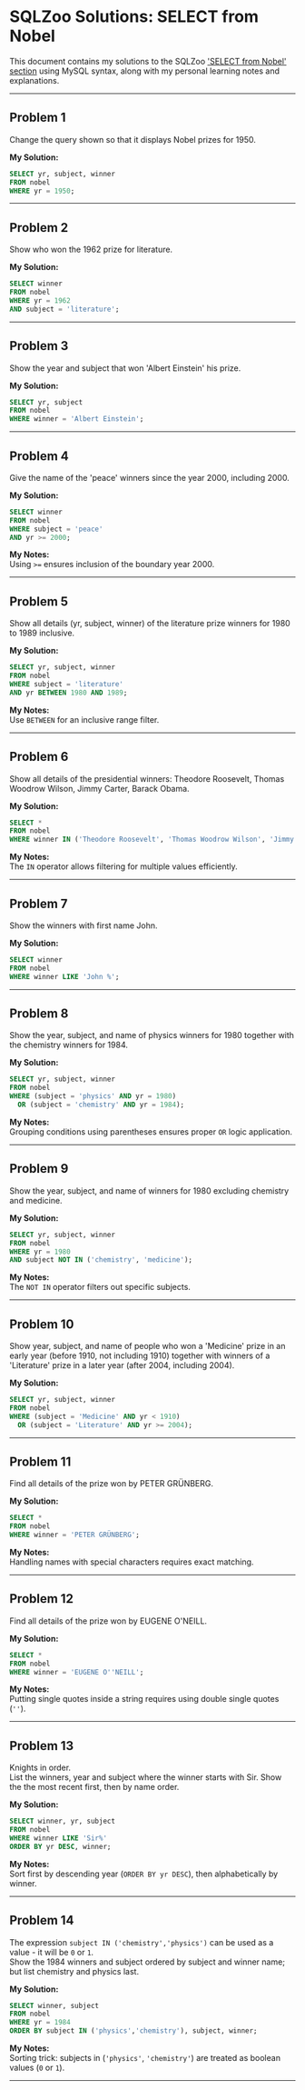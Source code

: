 # SQLZoo Solutions: SELECT from Nobel

This document contains my solutions to the SQLZoo ['SELECT from Nobel' section](https://sqlzoo.net/wiki/SELECT_from_Nobel_Tutorial) using MySQL syntax, along with my personal learning notes and explanations.

---

## Problem 1
Change the query shown so that it displays Nobel prizes for 1950.  

**My Solution:**

```sql
SELECT yr, subject, winner
FROM nobel
WHERE yr = 1950;
```

---

## Problem 2
Show who won the 1962 prize for literature.  

**My Solution:**

```sql
SELECT winner
FROM nobel
WHERE yr = 1962
AND subject = 'literature';
```

---

## Problem 3
Show the year and subject that won 'Albert Einstein' his prize.  

**My Solution:**

```sql
SELECT yr, subject
FROM nobel
WHERE winner = 'Albert Einstein';
```

---

## Problem 4
Give the name of the 'peace' winners since the year 2000, including 2000.  

**My Solution:**

```sql
SELECT winner
FROM nobel
WHERE subject = 'peace'
AND yr >= 2000;
```

**My Notes:**  
Using `>=` ensures inclusion of the boundary year 2000.

---

## Problem 5
Show all details (yr, subject, winner) of the literature prize winners for 1980 to 1989 inclusive.  

**My Solution:**

```sql
SELECT yr, subject, winner
FROM nobel
WHERE subject = 'literature'
AND yr BETWEEN 1980 AND 1989;
```

**My Notes:**  
Use `BETWEEN` for an inclusive range filter.

---

## Problem 6
Show all details of the presidential winners: Theodore Roosevelt, Thomas Woodrow Wilson, Jimmy Carter, Barack Obama.  

**My Solution:**

```sql
SELECT * 
FROM nobel
WHERE winner IN ('Theodore Roosevelt', 'Thomas Woodrow Wilson', 'Jimmy Carter', 'Barack Obama');
```

**My Notes:**  
The `IN` operator allows filtering for multiple values efficiently.

---

## Problem 7
Show the winners with first name John.

**My Solution:**

```sql
SELECT winner
FROM nobel
WHERE winner LIKE 'John %';
```

---

## Problem 8
Show the year, subject, and name of physics winners for 1980 together with the chemistry winners for 1984.  

**My Solution:**

```sql
SELECT yr, subject, winner
FROM nobel
WHERE (subject = 'physics' AND yr = 1980)
  OR (subject = 'chemistry' AND yr = 1984);
```

**My Notes:**  
Grouping conditions using parentheses ensures proper `OR` logic application.

---

## Problem 9
Show the year, subject, and name of winners for 1980 excluding chemistry and medicine.  

**My Solution:**

```sql
SELECT yr, subject, winner
FROM nobel
WHERE yr = 1980
AND subject NOT IN ('chemistry', 'medicine');
```

**My Notes:**  
The `NOT IN` operator filters out specific subjects.

---

## Problem 10
Show year, subject, and name of people who won a 'Medicine' prize in an early year (before 1910, not including 1910) together with winners of a 'Literature' prize in a later year (after 2004, including 2004).  

**My Solution:**

```sql
SELECT yr, subject, winner
FROM nobel
WHERE (subject = 'Medicine' AND yr < 1910)
  OR (subject = 'Literature' AND yr >= 2004);
```

---

## Problem 11
Find all details of the prize won by PETER GRÜNBERG.

**My Solution:**

```sql
SELECT *
FROM nobel
WHERE winner = 'PETER GRÜNBERG';
```

**My Notes:**  
Handling names with special characters requires exact matching.

---

## Problem 12
Find all details of the prize won by EUGENE O'NEILL.  

**My Solution:**

```sql
SELECT *
FROM nobel
WHERE winner = 'EUGENE O''NEILL';
```

**My Notes:**  
Putting single quotes inside a string requires using double single quotes (`''`).

---

## Problem 13
Knights in order.  
List the winners, year and subject where the winner starts with Sir. Show the the most recent first, then by name order.  

**My Solution:**

```sql
SELECT winner, yr, subject
FROM nobel
WHERE winner LIKE 'Sir%'
ORDER BY yr DESC, winner;
```

**My Notes:**  
Sort first by descending year (`ORDER BY yr DESC`), then alphabetically by winner.

---

## Problem 14
The expression `subject IN ('chemistry','physics')` can be used as a value - it will be `0` or `1`.  
Show the 1984 winners and subject ordered by subject and winner name; but list chemistry and physics last.  

**My Solution:**

```sql
SELECT winner, subject
FROM nobel
WHERE yr = 1984
ORDER BY subject IN ('physics','chemistry'), subject, winner;
```

**My Notes:**  
Sorting trick: subjects in (`'physics'`, `'chemistry'`) are treated as boolean values (`0` or `1`).

---
